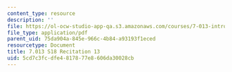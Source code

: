 ```yaml
---
content_type: resource
description: ''
file: https://ol-ocw-studio-app-qa.s3.amazonaws.com/courses/7-013-introductory-biology-spring-2018/5cd7c3fcdfe4817877e8606da30028cb_MIT7_013s18R13Q.pdf
file_type: application/pdf
parent_uid: 75da904a-845e-966c-4b84-a93193f1eced
resourcetype: Document
title: 7.013 S18 Recitation 13
uid: 5cd7c3fc-dfe4-8178-77e8-606da30028cb
---
```

